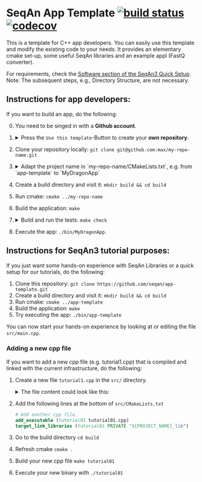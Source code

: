 <!--
SPDX-FileCopyrightText: 2006-2024 Knut Reinert & Freie Universität Berlin
SPDX-FileCopyrightText: 2016-2024 Knut Reinert & MPI für molekulare Genetik
SPDX-License-Identifier: CC0-1.0
-->

# SeqAn App Template [![build status][1]][2] [![codecov][3]][4]
<!--
    Above uses reference-style links with numbers.
    See also https://github.com/adam-p/markdown-here/wiki/Markdown-Cheatsheet#links.

    For example, `[![build status][1]][2]` evaluates to the following:
        `[link_text][2]`
        `[2]` is a reference to a link, i.e. `[link_text](https://...)`

        `[link_text]` = `[![build status][1]]`
        `[1]` is once again a reference to a link - this time an image, i.e. `[![build status](https://...)]
        `![build status]` is the text that should be displayed if the linked resource (`[1]`) is not available

    `[![build status][1]][2]` hence means:
    Show the picture linked under `[1]`. In case it cannot be displayed, show the text "build status" instead.
    The picture, or alternative text, should link to `[2]`.
-->

<!--
    This is the CI badge image:
        `https://img.shields.io/github/workflow/status/` - we do not use GitHub's badges as they are not customisable.
        `/seqan/app-template/` - owner/repository
        `CI%20on%20Linux` - name of the workflow as encoded URL (e.g., whitespace = %20)
        `master` - branch to show
        `?style=flat&logo=github` - use a GitHub-style badge
        `&label=App-Template%20CI` - text on the badge
        `"Open GitHub actions page"` - this text will be shown on hover
-->
[1]: https://img.shields.io/github/actions/workflow/status/seqan/app-template/ci_linux.yml?branch=main&style=flat&logo=github&label=App-Template%20CI "Open GitHub actions page"
<!--
    This is the CI badge link:
        `https://github.com/seqan/app-template/actions` - actions page of owner(seqan)/repository(app-template)
        `?query=branch%3Amaster` - only show actions that ran on the mater branch
-->
[2]: https://github.com/seqan/app-template/actions?query=branch%3Amain
<!--
    This is the Codecov badge image:
        Codecov offers badges: https://app.codecov.io/gh/seqan/app-template/settings/badge
        While being logged in into Codecov, navigate to Settings->Badge and copy the markdown badge.
        Copy the image part of the markdown badge here.
    `"Open Codecov page"` - this text will be shown on hover
-->
[3]: https://codecov.io/gh/seqan/app-template/branch/master/graph/badge.svg?token=V82JRCXF0K "Open Codecov page"
<!--
    This is the Codecov badge link:
        Codecov offers badges: https://app.codecov.io/gh/seqan/app-template/settings/badge
        While being logged in into Codecov, navigate to Settings->Badge and copy the markdown badge.
        Copy the URL part of the markdown badge here.
-->
[4]: https://codecov.io/gh/seqan/app-template

This is a template for C++ app developers.
You can easily use this template and modify the existing code to your needs.
It provides an elementary cmake set-up, some useful SeqAn libraries and an example appl (FastQ converter).

For requirements, check the [Software section of the SeqAn3 Quick Setup](https://docs.seqan.de/seqan3/main_user/setup.html#autotoc_md109).
Note: The subsequent steps, e.g., Directory Structure, are not necessary.

## Instructions for app developers:

If you want to build an app, do the following:

0. You need to be singed in with a **Github account**.
1. <details><summary> Press the <code>Use this template</code>-Button to create your <b>own repository</b>. </summary><br>

   Screenshot TODO

   </details>
2. Clone your repository locally: `git clone git@github.com:max/my-repo-name.git`
3. <details><summary>Adapt the project name in `my-repo-name/CMakeLists.txt`, e.g. from `app-template` to `MyDragonApp`</summary><br>

   The project name is defined in these lines:

   ```cmake
   project (app-template
            LANGUAGES CXX
            VERSION 1.0.0
            DESCRIPTION "My application description"
   )
   ```

   Change it e.g. to this:

   ```cmake
   project (MyDragonApp
            LANGUAGES CXX
            VERSION 1.0.0
            DESCRIPTION "Let dragons fly"
   )
   ```

   </details>
4. Create a build directory and visit it: `mkdir build && cd build`
5. Run cmake: `cmake ../my-repo-name`
6. Build the application: `make`
7. <details><summary>Build and run the tests: <code>make check</code> </summary><br>

   Important Note: If you changed the project name, then some tests might fail because they test that name and its not `app-template` anymore.

   </details>
8. Execute the app: `./bin/MyDragonApp`.
<!-- 8. optional: publish your tool to the galaxy toolshed, follow the example in https://github.com/SGSSGene/raptor-galaxy -->



## Instructions for SeqAn3 tutorial purposes:

If you just want some hands-on experience with SeqAn Libraries or a quick setup for our tutorials, do the following:

1. Clone this repository: `git clone https://github.com/seqan/app-template.git`
2. Create a build directory and visit it: `mkdir build && cd build`
3. Run cmake: `cmake ../app-template`
4. Build the application: `make`
5. Try executing the app: `./bin/app-template`

You can now start your hands-on experience by looking at or editing the file `src/main.cpp`.

### Adding a new cpp file

If you want to add a new cpp file (e.g. tutorial1.cpp) that is compiled and linked with the current infrastructure, do the following:

1. Create a new file `tutorial1.cpp` in the `src/` directory.
   <details><summary>The file content could look like this:</summary><br>
   ```cpp
   #include <seqan3/core/debug_stream.hpp>

   int main()
   {
       seqan3::debug_stream << "Hello, World!" << std::endl;
   }
   ```
   </details>
2. Add the following lines at the bottom of `src/CMakeLists.txt`
    ```cmake
    # Add another cpp file.
    add_executable (tutorial01 tutorial01.cpp)
    target_link_libraries (tutorial01 PRIVATE "${PROJECT_NAME}_lib")
    ```
3. Go to the build directory `cd build`
4. Refresh cmake `cmake .`
5. Build your new cpp file `make tutorial01`
6. Execute your new binary with `./tutorial01`
